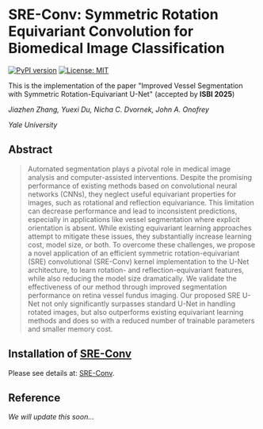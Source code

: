 # SRE-Conv: Symmetric Rotation Equivariant Convolution for Biomedical Image Classification

[![PyPI version](https://img.shields.io/pypi/v/SRE-Conv.svg)](https://pypi.org/project/SRE-Conv/) [![License: MIT](https://img.shields.io/badge/License-MIT-yellow.svg)](./LICENSE)

This is the implementation of the paper "Improved Vessel Segmentation with Symmetric Rotation-Equivariant U-Net" (accepted by **ISBI 2025**)

*Jiazhen Zhang, Yuexi Du, Nicha C. Dvornek, John A. Onofrey*

*Yale University*

## Abstract

> Automated segmentation plays a pivotal role in medical image analysis and computer-assisted interventions. Despite the promising performance of existing methods based on convolutional neural networks (CNNs), they neglect useful equivariant properties for images, such as rotational and reflection equivariance.  This limitation can decrease performance and lead to inconsistent predictions, especially in applications like vessel segmentation where explicit orientation is absent. While existing equivariant learning approaches attempt to mitigate these issues, they substantially increase learning cost, model size, or both. To overcome these challenges, we propose a novel application of an efficient symmetric rotation-equivariant (SRE) convolutional (SRE-Conv) kernel implementation to the U-Net architecture, to learn rotation- and reflection-equivariant features, while also reducing the model size dramatically. We validate the effectiveness of our method through improved segmentation performance on retina vessel fundus imaging. Our proposed SRE U-Net not only significantly surpasses standard U-Net in handling rotated images, but also outperforms existing equivariant learning methods and does so with a reduced number of trainable parameters and smaller memory cost.


## Installation of [SRE-Conv](https://github.com/XYPB/SRE-Conv)

Please see details at: [SRE-Conv](https://github.com/XYPB/SRE-Conv).


## Reference

*We will update this soon...*
